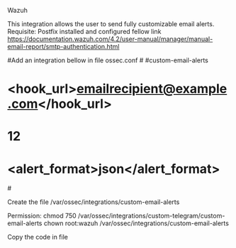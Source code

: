 Wazuh

This integration allows the user to send fully customizable email alerts.
Requisite:
Postfix installed and configured fellow link https://documentation.wazuh.com/4.2/user-manual/manager/manual-email-report/smtp-authentication.html
 
#Add an integration bellow in file ossec.conf 
#<integration>
#<name>custom-email-alerts</name>
#   <hook_url>emailrecipient@example.com</hook_url>
#    <level>12</level>
#    <alert_format>json</alert_format>
#</integration>


Create the file   /var/ossec/integrations/custom-email-alerts

Permission:
chmod 750 /var/ossec/integrations/custom-telegram/custom-email-alerts
chown root:wazuh /var/ossec/integrations/custom-email-alerts

Copy the code in file 
